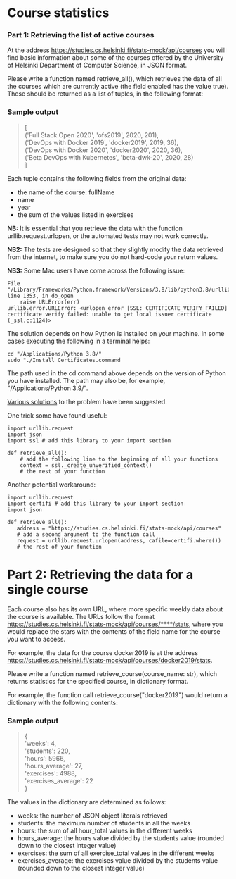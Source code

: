 # Course statistics

### Part 1: Retrieving the list of active courses
At the address https://studies.cs.helsinki.fi/stats-mock/api/courses you will find basic information about some of the courses offered by the University of Helsinki Department of Computer Science, in JSON format.

Please write a function named retrieve_all(), which retrieves the data of all the courses which are currently active (the field enabled has the value true). These should be returned as a list of tuples, in the following format:

### Sample output

>[ <br>
>    ('Full Stack Open 2020', 'ofs2019', 2020, 201), <br>
>    ('DevOps with Docker 2019', 'docker2019', 2019, 36), <br>
>    ('DevOps with Docker 2020', 'docker2020', 2020, 36), <br>
>    ('Beta DevOps with Kubernetes', 'beta-dwk-20', 2020, 28) <br>
>] <br>

Each tuple contains the following fields from the original data:


- the name of the course: fullName
- name
- year
- the sum of the values listed in exercises

__NB:__ It is essential that you retrieve the data with the function urllib.request.urlopen, or the automated tests may 
not work correctly.

__NB2:__ The tests are designed so that they slightly modify the data retrieved from the internet, to make sure you do 
not hard-code your return values.

__NB3:__ Some Mac users have come across the following issue:

```
File "/Library/Frameworks/Python.framework/Versions/3.8/lib/python3.8/urllib/request.py", line 1353, in do_open
    raise URLError(err)
urllib.error.URLError: <urlopen error [SSL: CERTIFICATE_VERIFY_FAILED] certificate verify failed: unable to get local issuer certificate (_ssl.c:1124)>
```

The solution depends on how Python is installed on your machine. In some cases executing the following in a terminal helps:

```
cd "/Applications/Python 3.8/"
sudo "./Install Certificates.command
```

The path used in the cd command above depends on the version of Python you have installed. The path may also be, for example, "/Applications/Python 3.9/".

[Various solutions](https://stackoverflow.com/questions/27835619/urllib-and-ssl-certificate-verify-failed-error) to the problem have been suggested.

One trick some have found useful:

```
import urllib.request
import json
import ssl # add this library to your import section

def retrieve_all():
    # add the following line to the beginning of all your functions
    context = ssl._create_unverified_context()
    # the rest of your function
```

Another potential workaround:

```
import urllib.request
import certifi # add this library to your import section
import json

def retrieve_all():
   address = "https://studies.cs.helsinki.fi/stats-mock/api/courses"
   # add a second argument to the function call
   request = urllib.request.urlopen(address, cafile=certifi.where())
   # the rest of your function
```

# Part 2: Retrieving the data for a single course

Each course also has its own URL, where more specific weekly data about the course is available. The URLs follow the 
format https://studies.cs.helsinki.fi/stats-mock/api/courses/****/stats, where you would replace the stars with the contents of the field name for the course you want to access.

For example, the data for the course docker2019 is at the address https://studies.cs.helsinki.fi/stats-mock/api/courses/docker2019/stats.

Please write a function named retrieve_course(course_name: str), which returns statistics for the specified course, in dictionary format.

For example, the function call retrieve_course("docker2019") would return a dictionary with the following contents:

### Sample output

>{ <br>
>    'weeks': 4, <br>
>    'students': 220, <br>
>    'hours': 5966, <br>
>    'hours_average': 27, <br>
>    'exercises': 4988, <br>
>    'exercises_average': 22 <br>
>} <br>

The values in the dictionary are determined as follows:

- weeks: the number of JSON object literals retrieved
- students: the maximum number of students in all the weeks
- hours: the sum of all hour_total values in the different weeks
- hours_average: the hours value divided by the students value (rounded down to the closest integer value)
- exercises: the sum of all exercise_total values in the different weeks
- exercises_average: the exercises value divided by the students value (rounded down to the closest integer value)
